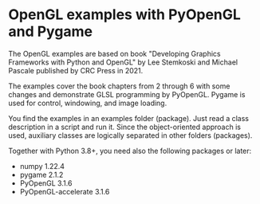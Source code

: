 # OpenGL examples with PyOpenGL and Pygame
The OpenGL examples are based on book "Developing Graphics Frameworks with Python and OpenGL" by Lee Stemkoski and Michael Pascale published by CRC Press in 2021. 

The examples cover the book chapters from 2 through 6 with some changes and demonstrate GLSL programming by PyOpenGL. Pygame is used for control, windowing, and image loading.

You find the examples in an examples folder (package). Just read a class description in a script and run it. Since the object-oriented approach is used, auxiliary classes are logically separated in other folders (packages).

Together with Python 3.8+, you need also the following packages or later:
- numpy 1.22.4
- pygame 2.1.2
- PyOpenGL 3.1.6
- PyOpenGL-accelerate 3.1.6
